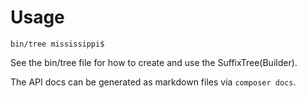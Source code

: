 # Usage

```
bin/tree mississippi$
```

See the bin/tree file for how to create and use the SuffixTree(Builder).

The API docs can be generated as markdown files via ```composer docs```.

